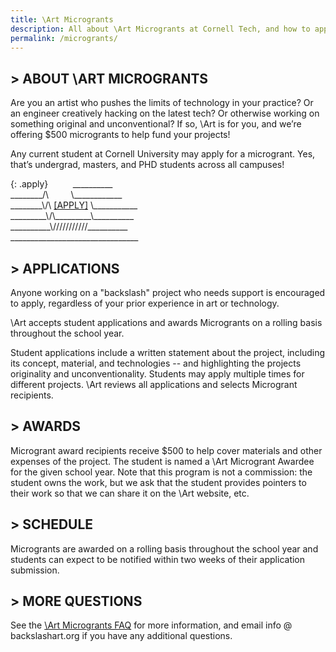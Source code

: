 ```yaml
---
title: \Art Microgrants
description: All about \Art Microgrants at Cornell Tech, and how to apply
permalink: /microgrants/
---
```


## > ABOUT \ART MICROGRANTS

Are you an artist who pushes the limits of technology in your practice? Or an engineer creatively hacking on the latest tech? Or otherwise working on something original and unconventional? If so, \Art is for you, and we’re offering $500 microgrants to help fund your projects!

Any current student at Cornell University may apply for a microgrant. Yes, that’s undergrad, masters, and PHD students across all campuses!

{: .apply}
&nbsp;&nbsp;&nbsp;&nbsp;&nbsp;&nbsp;&nbsp;&nbsp;&nbsp;\_\_\_\_\_\_\_\_\_\_  
\_\_\_\_\_\_\_\_/\\&nbsp;&nbsp;&nbsp;&nbsp;&nbsp;&nbsp;&nbsp;&nbsp;&nbsp;\\\_\_\_\_\_\_\_\_\_\_\_\_  
\_\_\_\_\_\_\_\_\\/\\&nbsp;[\[APPLY\]](http://bit.ly/backslashart-microgrant-app)&nbsp;\\\_\_\_\_\_\_\_\_\_\_\_  
\_\_\_\_\_\_\_\_\_\\/\\\_\_\_\_\_\_\_\_\_\\\_\_\_\_\_\_\_\_\_\_  
\_\_\_\_\_\_\_\_\_\_\\///////////\_\_\_\_\_\_\_\_\_\_  
\_\_\_\_\_\_\_\_\_\_\_\_\_\_\_\_\_\_\_\_\_\_\_\_\_\_\_\_\_\_\_\_  

## > APPLICATIONS

Anyone working on a "backslash" project who needs support is encouraged to apply, regardless of your prior experience in art or technology.

\Art accepts student applications and awards Microgrants on a rolling basis throughout the school year.

Student applications include a written statement about the project, including its concept, material, and technologies -- and highlighting the projects originality and unconventionality. Students may apply multiple times for different projects. \Art reviews all applications and selects Microgrant recipients.

## > AWARDS

Microgrant award recipients receive $500 to help cover materials and other expenses of the project. The student is named a \Art Microgrant Awardee for the given school year. Note that this program is not a commission: the student owns the work, but we ask that the student provides pointers to their work so that we can share it on the \Art website, etc.

## > SCHEDULE

Microgrants are awarded on a rolling basis throughout the school year and students can expect to be notified within two weeks of their application submission.

## > MORE QUESTIONS

See the [\Art Microgrants FAQ](/microgrants/faq/) for more information, and email info @ backslashart.org if you have any additional questions.
